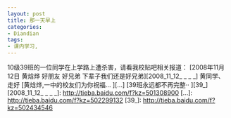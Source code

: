 ```yaml
---
layout: post
title: 那一天早上
categories:
- Diandian
tags:
- 课内学习, 
---
```

10级39班的一位同学在上学路上遭杀害，请看我校贴吧相关报道： \[2008年11月12日 黄焓烨 好朋友 好兄弟 下辈子我们还是好兄弟\]\[2008\_11\_12\_ \_ \_ \_\] 黄同学、走好 \[黄焓烨,一中的校友们为你祝福... \]\[...\] \[39班永远都不再完整·· \]\[39\_\] \[2008\_11\_12\_ \_ \_ \_\]: http://tieba.baidu.com/f?kz=501308900 \[...\]: http://tieba.baidu.com/f?kz=502299132 \[39\_\]: http://tieba.baidu.com/f?kz=502434546